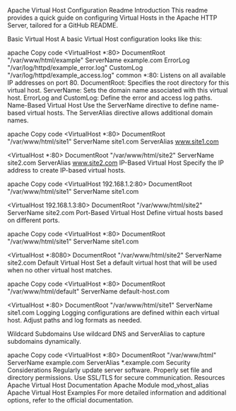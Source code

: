 Apache Virtual Host Configuration Readme
Introduction
This readme provides a quick guide on configuring Virtual Hosts in the Apache HTTP Server, tailored for a GitHub README.

Basic Virtual Host
A basic Virtual Host configuration looks like this:

apache
Copy code
<VirtualHost *:80>
DocumentRoot "/var/www/html/example"
ServerName example.com
ErrorLog "/var/log/httpd/example_error.log"
CustomLog "/var/log/httpd/example_access.log" common
</VirtualHost>
*:80: Listens on all available IP addresses on port 80.
DocumentRoot: Specifies the root directory for this virtual host.
ServerName: Sets the domain name associated with this virtual host.
ErrorLog and CustomLog: Define the error and access log paths.
Name-Based Virtual Host
Use the ServerName directive to define name-based virtual hosts. The ServerAlias directive allows additional domain names.

apache
Copy code
<VirtualHost *:80>
DocumentRoot "/var/www/html/site1"
ServerName site1.com
ServerAlias www.site1.com
</VirtualHost>

<VirtualHost *:80>
DocumentRoot "/var/www/html/site2"
ServerName site2.com
ServerAlias www.site2.com
</VirtualHost>
IP-Based Virtual Host
Specify the IP address to create IP-based virtual hosts.

apache
Copy code
<VirtualHost 192.168.1.2:80>
DocumentRoot "/var/www/html/site1"
ServerName site1.com
</VirtualHost>

<VirtualHost 192.168.1.3:80>
DocumentRoot "/var/www/html/site2"
ServerName site2.com
</VirtualHost>
Port-Based Virtual Host
Define virtual hosts based on different ports.

apache
Copy code
<VirtualHost *:80>
DocumentRoot "/var/www/html/site1"
ServerName site1.com
</VirtualHost>

<VirtualHost *:8080>
DocumentRoot "/var/www/html/site2"
ServerName site2.com
</VirtualHost>
Default Virtual Host
Set a default virtual host that will be used when no other virtual host matches.

apache
Copy code
<VirtualHost *:80>
DocumentRoot "/var/www/html/default"
ServerName default-host.com
</VirtualHost>

<VirtualHost *:80>
DocumentRoot "/var/www/html/site1"
ServerName site1.com
</VirtualHost>
Logging
Logging configurations are defined within each virtual host. Adjust paths and log formats as needed.

Wildcard Subdomains
Use wildcard DNS and ServerAlias to capture subdomains dynamically.

apache
Copy code
<VirtualHost *:80>
DocumentRoot "/var/www/html"
ServerName example.com
ServerAlias *.example.com
</VirtualHost>
Security Considerations
Regularly update server software.
Properly set file and directory permissions.
Use SSL/TLS for secure communication.
Resources
Apache Virtual Host Documentation
Apache Module mod_vhost_alias
Apache Virtual Host Examples
For more detailed information and additional options, refer to the official documentation.
